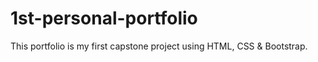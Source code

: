 # 1st-personal-portfolio
This portfolio is my first capstone project using HTML, CSS &amp; Bootstrap.
